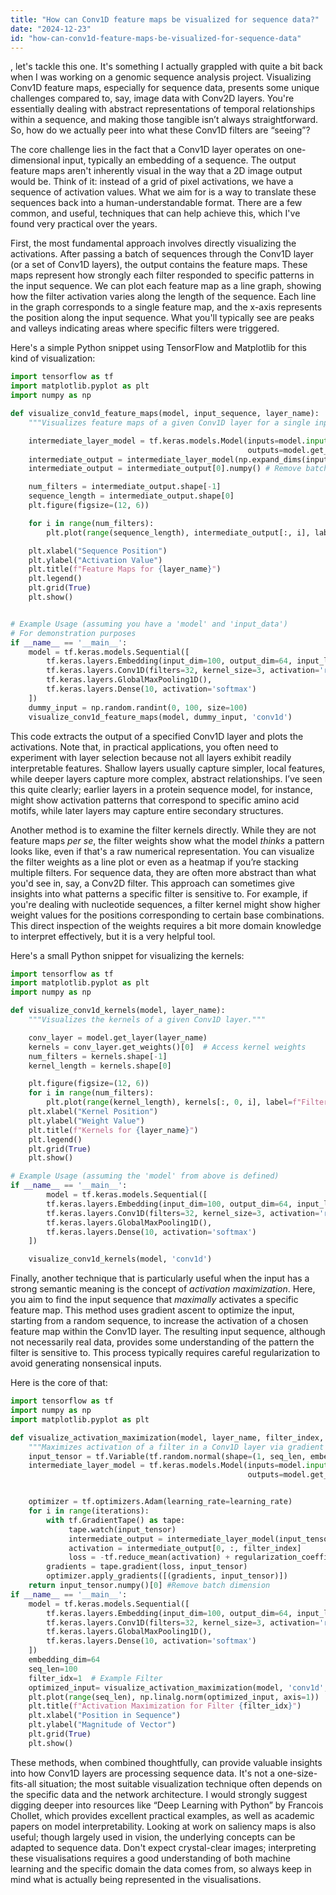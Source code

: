 ```yaml
---
title: "How can Conv1D feature maps be visualized for sequence data?"
date: "2024-12-23"
id: "how-can-conv1d-feature-maps-be-visualized-for-sequence-data"
---
```


, let's tackle this one. It's something I actually grappled with quite a bit back when I was working on a genomic sequence analysis project. Visualizing Conv1D feature maps, especially for sequence data, presents some unique challenges compared to, say, image data with Conv2D layers. You're essentially dealing with abstract representations of temporal relationships within a sequence, and making those tangible isn’t always straightforward. So, how do we actually peer into what these Conv1D filters are “seeing”?

The core challenge lies in the fact that a Conv1D layer operates on one-dimensional input, typically an embedding of a sequence. The output feature maps aren't inherently visual in the way that a 2D image output would be. Think of it: instead of a grid of pixel activations, we have a sequence of activation values. What we aim for is a way to translate these sequences back into a human-understandable format. There are a few common, and useful, techniques that can help achieve this, which I've found very practical over the years.

First, the most fundamental approach involves directly visualizing the activations. After passing a batch of sequences through the Conv1D layer (or a set of Conv1D layers), the output contains the feature maps. These maps represent how strongly each filter responded to specific patterns in the input sequence. We can plot each feature map as a line graph, showing how the filter activation varies along the length of the sequence. Each line in the graph corresponds to a single feature map, and the x-axis represents the position along the input sequence. What you'll typically see are peaks and valleys indicating areas where specific filters were triggered.

Here's a simple Python snippet using TensorFlow and Matplotlib for this kind of visualization:

```python
import tensorflow as tf
import matplotlib.pyplot as plt
import numpy as np

def visualize_conv1d_feature_maps(model, input_sequence, layer_name):
    """Visualizes feature maps of a given Conv1D layer for a single input sequence."""

    intermediate_layer_model = tf.keras.models.Model(inputs=model.input,
                                                     outputs=model.get_layer(layer_name).output)
    intermediate_output = intermediate_layer_model(np.expand_dims(input_sequence, axis=0)) # Add batch dimension
    intermediate_output = intermediate_output[0].numpy() # Remove batch dimension

    num_filters = intermediate_output.shape[-1]
    sequence_length = intermediate_output.shape[0]
    plt.figure(figsize=(12, 6))

    for i in range(num_filters):
        plt.plot(range(sequence_length), intermediate_output[:, i], label=f"Filter {i+1}")

    plt.xlabel("Sequence Position")
    plt.ylabel("Activation Value")
    plt.title(f"Feature Maps for {layer_name}")
    plt.legend()
    plt.grid(True)
    plt.show()


# Example Usage (assuming you have a 'model' and 'input_data')
# For demonstration purposes
if __name__ == '__main__':
    model = tf.keras.models.Sequential([
        tf.keras.layers.Embedding(input_dim=100, output_dim=64, input_length=100),
        tf.keras.layers.Conv1D(filters=32, kernel_size=3, activation='relu'),
        tf.keras.layers.GlobalMaxPooling1D(),
        tf.keras.layers.Dense(10, activation='softmax')
    ])
    dummy_input = np.random.randint(0, 100, size=100)
    visualize_conv1d_feature_maps(model, dummy_input, 'conv1d')

```

This code extracts the output of a specified Conv1D layer and plots the activations. Note that, in practical applications, you often need to experiment with layer selection because not all layers exhibit readily interpretable features. Shallow layers usually capture simpler, local features, while deeper layers capture more complex, abstract relationships. I’ve seen this quite clearly; earlier layers in a protein sequence model, for instance, might show activation patterns that correspond to specific amino acid motifs, while later layers may capture entire secondary structures.

Another method is to examine the filter kernels directly. While they are not feature maps *per se*, the filter weights show what the model *thinks* a pattern looks like, even if that's a raw numerical representation. You can visualize the filter weights as a line plot or even as a heatmap if you’re stacking multiple filters. For sequence data, they are often more abstract than what you'd see in, say, a Conv2D filter. This approach can sometimes give insights into what patterns a specific filter is sensitive to. For example, if you're dealing with nucleotide sequences, a filter kernel might show higher weight values for the positions corresponding to certain base combinations. This direct inspection of the weights requires a bit more domain knowledge to interpret effectively, but it is a very helpful tool.

Here's a small Python snippet for visualizing the kernels:

```python
import tensorflow as tf
import matplotlib.pyplot as plt
import numpy as np

def visualize_conv1d_kernels(model, layer_name):
    """Visualizes the kernels of a given Conv1D layer."""

    conv_layer = model.get_layer(layer_name)
    kernels = conv_layer.get_weights()[0]  # Access kernel weights
    num_filters = kernels.shape[-1]
    kernel_length = kernels.shape[0]

    plt.figure(figsize=(12, 6))
    for i in range(num_filters):
        plt.plot(range(kernel_length), kernels[:, 0, i], label=f"Filter {i+1}") #0 is because of depth
    plt.xlabel("Kernel Position")
    plt.ylabel("Weight Value")
    plt.title(f"Kernels for {layer_name}")
    plt.legend()
    plt.grid(True)
    plt.show()

# Example Usage (assuming the 'model' from above is defined)
if __name__ == '__main__':
        model = tf.keras.models.Sequential([
        tf.keras.layers.Embedding(input_dim=100, output_dim=64, input_length=100),
        tf.keras.layers.Conv1D(filters=32, kernel_size=3, activation='relu'),
        tf.keras.layers.GlobalMaxPooling1D(),
        tf.keras.layers.Dense(10, activation='softmax')
    ])

    visualize_conv1d_kernels(model, 'conv1d')
```

Finally, another technique that is particularly useful when the input has a strong semantic meaning is the concept of *activation maximization*. Here, you aim to find the input sequence that *maximally* activates a specific feature map. This method uses gradient ascent to optimize the input, starting from a random sequence, to increase the activation of a chosen feature map within the Conv1D layer. The resulting input sequence, although not necessarily real data, provides some understanding of the pattern the filter is sensitive to. This process typically requires careful regularization to avoid generating nonsensical inputs.

Here is the core of that:
```python
import tensorflow as tf
import numpy as np
import matplotlib.pyplot as plt

def visualize_activation_maximization(model, layer_name, filter_index, embedding_dim, seq_len, iterations=50, learning_rate=1.0, regularization_coefficient=0.01):
    """Maximizes activation of a filter in a Conv1D layer via gradient ascent."""
    input_tensor = tf.Variable(tf.random.normal(shape=(1, seq_len, embedding_dim)))
    intermediate_layer_model = tf.keras.models.Model(inputs=model.input,
                                                     outputs=model.get_layer(layer_name).output)


    optimizer = tf.optimizers.Adam(learning_rate=learning_rate)
    for i in range(iterations):
        with tf.GradientTape() as tape:
             tape.watch(input_tensor)
             intermediate_output = intermediate_layer_model(input_tensor)
             activation = intermediate_output[0, :, filter_index]
             loss = -tf.reduce_mean(activation) + regularization_coefficient * tf.reduce_sum(tf.square(input_tensor))
        gradients = tape.gradient(loss, input_tensor)
        optimizer.apply_gradients([(gradients, input_tensor)])
    return input_tensor.numpy()[0] #Remove batch dimension
if __name__ == '__main__':
    model = tf.keras.models.Sequential([
        tf.keras.layers.Embedding(input_dim=100, output_dim=64, input_length=100),
        tf.keras.layers.Conv1D(filters=32, kernel_size=3, activation='relu'),
        tf.keras.layers.GlobalMaxPooling1D(),
        tf.keras.layers.Dense(10, activation='softmax')
    ])
    embedding_dim=64
    seq_len=100
    filter_idx=1  # Example Filter
    optimized_input= visualize_activation_maximization(model, 'conv1d', filter_idx, embedding_dim, seq_len )
    plt.plot(range(seq_len), np.linalg.norm(optimized_input, axis=1))
    plt.title(f"Activation Maximization for Filter {filter_idx}")
    plt.xlabel("Position in Sequence")
    plt.ylabel("Magnitude of Vector")
    plt.grid(True)
    plt.show()

```

These methods, when combined thoughtfully, can provide valuable insights into how Conv1D layers are processing sequence data. It's not a one-size-fits-all situation; the most suitable visualization technique often depends on the specific data and the network architecture. I would strongly suggest digging deeper into resources like “Deep Learning with Python” by Francois Chollet, which provides excellent practical examples, as well as academic papers on model interpretability. Looking at work on saliency maps is also useful; though largely used in vision, the underlying concepts can be adapted to sequence data. Don't expect crystal-clear images; interpreting these visualisations requires a good understanding of both machine learning and the specific domain the data comes from, so always keep in mind what is actually being represented in the visualisations.
